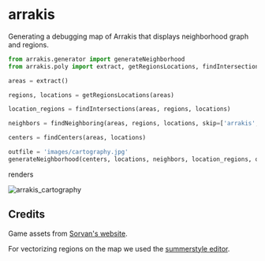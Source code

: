 # arrakis

Generating a debugging map of Arrakis that displays neighborhood graph and regions.

```python
from arrakis.generator import generateNeighborhood
from arrakis.poly import extract, getRegionsLocations, findIntersections, findNeighboring, findCenters

areas = extract()

regions, locations = getRegionsLocations(areas)

location_regions = findIntersections(areas, regions, locations)

neighbors = findNeighboring(areas, regions, locations, skip=['arrakis', 'tleilaxu_tanks'])

centers = findCenters(areas, locations)

outfile = 'images/cartography.jpg'
generateNeighborhood(centers, locations, neighbors, location_regions, outfile, quality=95, skip=['arrakis'])
```

renders

![arrakis_cartography](https://github.com/marekyggdrasil/arrakis/tree/main/images/cartography.jpg)

## Credits

Game assets from [Sorvan's website](http://www.sorvan.com/games/dune/).

For vectorizing regions on the map we used the [summerstyle editor](https://summerstyle.github.io/summer/#).
